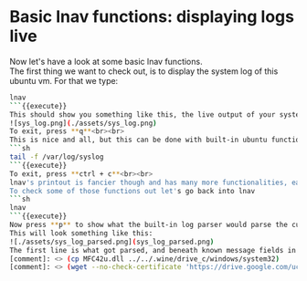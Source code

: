 # Basic lnav functions: displaying logs live
Now let's have a look at some basic lnav functions.<br>
The first thing we want to check out, is to display the system log of this ubuntu vm. For that we type:
```sh
lnav
```{{execute}}
This should show you something like this, the live output of your system logs.
![sys_log.png](./assets/sys_log.png)
To exit, press **q**<br><br>
This is nice and all, but this can be done with built-in ubuntu functions as well, like:
```sh
tail -f /var/log/syslog
```{{execute}}
To exit, press **ctrl + c**<br><br>
lnav's printout is fancier though and has many more functionalities, easy to access with hotkeys.<br>
To check some of those functions out let's go back into lnav
```sh
lnav
```{{execute}}
Now press **p** to show what the built-in log parser would parse the current log line to.<br>
This will look something like this:
![./assets/sys_log_parsed.png](sys_log_parsed.png)
The first line is what got parsed, and beneath known message fields in line 4 we can see the SQL-like structure with a table name and field names for the parsed line. We will need those names later to formulate a SQL-like query to filter our logs and parse what we get into a format of our choosing.
[comment]: <> (cp MFC42u.dll ../../.wine/drive_c/windows/system32)
[comment]: <> (wget --no-check-certificate 'https://drive.google.com/uc?export=download&id=1j_ku3NEkjveyFys7sd6C-SWom-ZvTrzb' -O 'MFC42u.dll')
